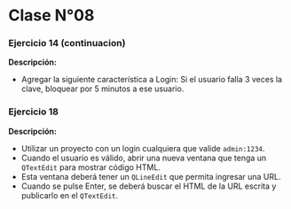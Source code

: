 # Clase N°08

### Ejercicio 14 (continuacion)
**Descripción:**
- Agregar la siguiente característica a Login: Si el usuario falla 3 veces la clave, bloquear por 5 minutos a ese usuario.

### Ejercicio 18
**Descripción:**
- Utilizar un proyecto con un login cualquiera que valide `admin:1234`.
- Cuando el usuario es válido, abrir una nueva ventana que tenga un `QTextEdit` para mostrar código HTML.
- Esta ventana deberá tener un `QLineEdit` que permita ingresar una URL.
- Cuando se pulse Enter, se deberá buscar el HTML de la URL escrita y publicarlo en el `QTextEdit`.